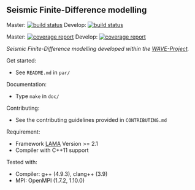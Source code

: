 ## Seismic Finite-Difference modelling

Master: [![build status](https://git.scc.kit.edu/WAVE/FDSimulation_LAMA/badges/master/build.svg)](https://git.scc.kit.edu/WAVE/FDSimulation_LAMA/commits/master)  Develop: [![build status](https://git.scc.kit.edu/WAVE/FDSimulation_LAMA/badges/develop/build.svg)](https://git.scc.kit.edu/WAVE/FDSimulation_LAMA/commits/develop)

Master: [![coverage report](https://git.scc.kit.edu/WAVE/FDSimulation_LAMA/badges/master/coverage.svg)](https://git.scc.kit.edu/WAVE/FDSimulation_LAMA/commits/master)  Develop: [![coverage report](https://git.scc.kit.edu/WAVE/FDSimulation_LAMA/badges/develop/coverage.svg)](https://git.scc.kit.edu/WAVE/FDSimulation_LAMA/commits/develop)

*Seismic Finite-Difference modelling developed within the [WAVE-Project](http://wave-toolbox.org).*

Get started:
- See `README.md` in `par/`

Documentation:
- Type `make` in `doc/`

Contributing:
- See the contributing guidelines provided in `CONTRIBUTING.md`

Requirement:
- Framework [LAMA](https://www.libama.org) Version >= 2.1
- Compiler with C++11 support

Tested with:
- Compiler: g++ (4.9.3), clang++ (3.9)
- MPI: OpenMPI (1.7.2, 1.10.0)
